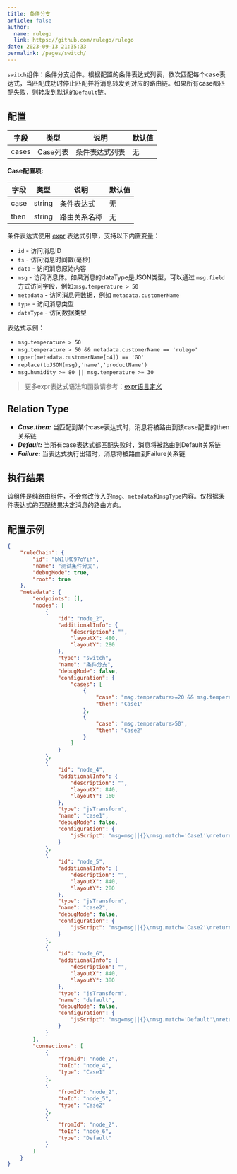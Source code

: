 ```yaml
---
title: 条件分支
article: false
author: 
  name: rulego
  link: https://github.com/rulego/rulego
date: 2023-09-13 21:35:33
permalink: /pages/switch/
---
```

`switch`组件：条件分支组件。根据配置的条件表达式列表，依次匹配每个case表达式，当匹配成功时停止匹配并将消息转发到对应的路由链。如果所有case都匹配失败，则转发到默认的`Default`链。

## 配置

| 字段    | 类型     | 说明   | 默认值 |
|-------|--------|------|-----|
| cases | Case列表 | 条件表达式列表 | 无   |

**Case配置项:**

| 字段   | 类型     | 说明    | 默认值 |
|------|--------|-------|-----|
| case | string | 条件表达式 | 无   |
| then | string | 路由关系名称  | 无   |

条件表达式使用 [expr](https://expr-lang.org/docs/language-definition) 表达式引擎，支持以下内置变量：

- `id` - 访问消息ID
- `ts` - 访问消息时间戳(毫秒)
- `data` - 访问消息原始内容
- `msg` - 访问消息体。如果消息的dataType是JSON类型，可以通过 `msg.field`方式访问字段，例如:`msg.temperature > 50`
- `metadata` - 访问消息元数据，例如 `metadata.customerName`
- `type` - 访问消息类型
- `dataType` - 访问数据类型

表达式示例：
- `msg.temperature > 50`
- `msg.temperature > 50 && metadata.customerName == 'rulego'`
- `upper(metadata.customerName[:4]) == 'GO'`
- `replace(toJSON(msg),'name','productName')`
- `msg.humidity >= 80 || msg.temperature >= 30`

>更多expr表达式语法和函数请参考：[expr语言定义](https://expr-lang.org/docs/language-definition)

## Relation Type

- ***Case.then:*** 当匹配到某个case表达式时，消息将被路由到该case配置的then关系链
- ***Default:*** 当所有case表达式都匹配失败时，消息将被路由到Default关系链
- ***Failure:*** 当表达式执行出错时，消息将被路由到Failure关系链

## 执行结果

该组件是纯路由组件，不会修改传入的`msg`、`metadata`和`msgType`内容。仅根据条件表达式的匹配结果决定消息的路由方向。

## 配置示例

```json
{
	"ruleChain": {
		"id": "bW1lMC97oYih",
		"name": "测试条件分支",
		"debugMode": true,
		"root": true
	},
	"metadata": {
		"endpoints": [],
		"nodes": [
			{
				"id": "node_2",
				"additionalInfo": {
					"description": "",
					"layoutX": 480,
					"layoutY": 280
				},
				"type": "switch",
				"name": "条件分支",
				"debugMode": false,
				"configuration": {
					"cases": [
						{
							"case": "msg.temperature>=20 && msg.temperature<=50",
							"then": "Case1"
						},
						{
							"case": "msg.temperature>50",
							"then": "Case2"
						}
					]
				}
			},
			{
				"id": "node_4",
				"additionalInfo": {
					"description": "",
					"layoutX": 840,
					"layoutY": 160
				},
				"type": "jsTransform",
				"name": "case1",
				"debugMode": false,
				"configuration": {
					"jsScript": "msg=msg||{}\nmsg.match='Case1'\nreturn {'msg':msg,'metadata':metadata,'msgType':msgType};"
				}
			},
			{
				"id": "node_5",
				"additionalInfo": {
					"description": "",
					"layoutX": 840,
					"layoutY": 280
				},
				"type": "jsTransform",
				"name": "case2",
				"debugMode": false,
				"configuration": {
					"jsScript": "msg=msg||{}\nmsg.match='Case2'\nreturn {'msg':msg,'metadata':metadata,'msgType':msgType};"
				}
			},
			{
				"id": "node_6",
				"additionalInfo": {
					"description": "",
					"layoutX": 840,
					"layoutY": 380
				},
				"type": "jsTransform",
				"name": "default",
				"debugMode": false,
				"configuration": {
					"jsScript": "msg=msg||{}\nmsg.match='Default'\nreturn {'msg':msg,'metadata':metadata,'msgType':msgType};"
				}
			}
		],
		"connections": [
			{
				"fromId": "node_2",
				"toId": "node_4",
				"type": "Case1"
			},
			{
				"fromId": "node_2",
				"toId": "node_5",
				"type": "Case2"
			},
			{
				"fromId": "node_2",
				"toId": "node_6",
				"type": "Default"
			}
		]
	}
}
```
